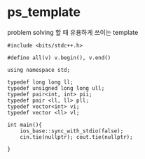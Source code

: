 # ps_template
problem solving 할 때 유용하게 쓰이는 template

```
#include <bits/stdc++.h>

#define all(v) v.begin(), v.end()

using namespace std;

typedef long long ll;
typedef unsigned long long ull;
typedef pair<int, int> pii;
typedef pair <ll, ll> pll;
typedef vector<int> vi;
typedef vector <ll> vl;

int main(){
    ios_base::sync_with_stdio(false);
    cin.tie(nullptr); cout.tie(nullptr);

}
```
